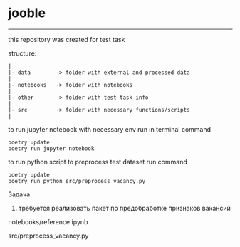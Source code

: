# jooble
---
this repository was created for test task

structure:
```
|
|- data        -> folder with external and processed data
|
|- notebooks   -> folder with notebooks
|
|- other       -> folder with test task info
|
|- src         -> folder with necessary functions/scripts
|
 ```
 
to run jupyter notebook with necessary env run in terminal command

```
poetry update
poetry run jupyter notebook
```
to run python script to preprocess test dataset run command
```
poetry update
poetry run python src/preprocess_vacancy.py 
```
Задача:
1. требуется реализовать пакет по предобработке признаков вакансий

notebooks/reference.ipynb

src/preprocess_vacancy.py 
